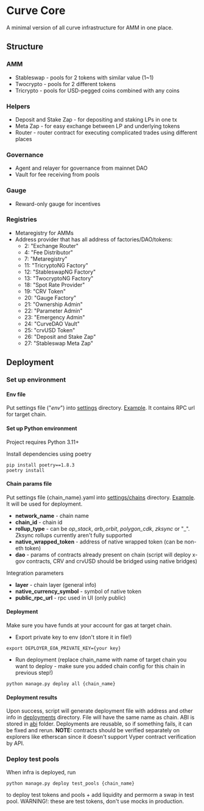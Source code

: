 # Curve Core

A minimal version of all curve infrastructure for AMM in one place.

## Structure

### AMM

- Stableswap - pools for 2 tokens with similar value (1~1)
- Twocrypto - pools for 2 different tokens
- Tricrypto - pools for USD-pegged coins combined with any coins

### Helpers

- Deposit and Stake Zap - for depositing and staking LPs in one tx
- Meta Zap - for easy exchange between LP and underlying tokens
- Router - router contract for executing complicated trades using different places

### Governance

- Agent and relayer for governance from mainnet DAO
- Vault for fee receiving from pools

### Gauge

- Reward-only gauge for incentives

### Registries

- Metaregistry for AMMs
- Address provider that has all address of factories/DAO/tokens:
  - 2: "Exchange Router"
  - 4: "Fee Distributor"
  - 7: "Metaregistry"
  - 11: "TricryptoNG Factory"
  - 12: "StableswapNG Factory"
  - 13: "TwocryptoNG Factory"
  - 18: "Spot Rate Provider"
  - 19: "CRV Token"
  - 20: "Gauge Factory"
  - 21: "Ownership Admin"
  - 22: "Parameter Admin"
  - 23: "Emergency Admin"
  - 24: "CurveDAO Vault"
  - 25: "crvUSD Token"
  - 26: "Deposit and Stake Zap"
  - 27: "Stableswap Meta Zap"

## Deployment

### Set up environment

#### Env file

Put settings file ("_env_") into [settings](/settings) directory.
[Example](/settings/env.example). It contains RPC url for target chain.

#### Set up Python environment

Project requires Python 3.11+

Install dependencies using poetry

```
pip install poetry==1.8.3
poetry install
```

#### Chain params file

Put settings file {chain_name}.yaml into [settings/chains](/settings/chains) directory.
[Example](/settings/chains/example.yaml). It will be used for deployment.

- **network_name** - chain name
- **chain_id** - chain id
- **rollup_type** - can be _op_stack_, _arb_orbit_, _polygon_cdk_, _zksync_ or "\_". Zksync rollups currently aren't
  fully supported
- **native_wrapped_token** - address of native wrapped token (can be non-eth token)
- **dao** - params of contracts already present on chain (script will deploy x-gov contracts, CRV and crvUSD should
  be bridged using native bridges)

Integration parameters

- **layer** - chain layer (general info)
- **native_currency_symbol** - symbol of native token
- **public_rpc_url** - rpc used in UI (only public)

#### Deployment

Make sure you have funds at your account for gas at target chain.

- Export private key to env (don't store it in file!)

```
export DEPLOYER_EOA_PRIVATE_KEY={your key}
```

- Run deployment (replace chain_name with name of target chain you want to deploy - make sure you added chain config for
  this chain in previous step!)

```
python manage.py deploy all {chain_name}
```

#### Deployment results

Upon success, script will generate deployment file with address and other info in [deployments](/deployments) directory.
File will have the same name as chain. ABI is stored in [abi](/abi) folder.
Deployments are reusable, so if something fails, it can be fixed and rerun.
**NOTE:** contracts should be verified separately on explorers like etherscan since it doesn't support Vyper contract
verification by API.


### Deploy test pools
When infra is deployed, run
```
python manage.py deploy test_pools {chain_name}
```
to deploy test tokens and pools + add liquidity and permorm a swap in test pool. WARNING!: these are test tokens, don't
use mocks in production.
